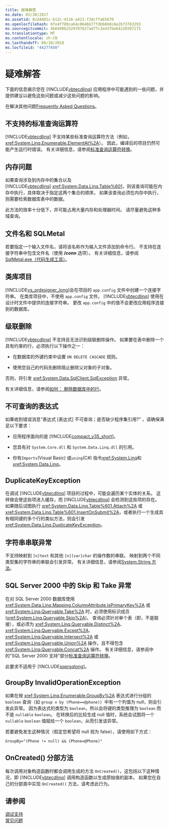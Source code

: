```yaml
---
title: 疑难解答
ms.date: 03/30/2017
ms.assetid: 8cd4401c-b12c-4116-a421-f3dcffa65670
ms.openlocfilehash: 6fe4f789ca64c0646b77fdb66b0c6e2b73763293
ms.sourcegitcommit: 4b6490b2529707627ad77c3a43fbe64120397175
ms.translationtype: MT
ms.contentlocale: zh-CN
ms.lasthandoff: 09/10/2018
ms.locfileid: "44277450"
---
```

# <a name="troubleshooting"></a>疑难解答
下面的信息揭示您在 [!INCLUDE[vbtecdlinq](../../../../../../includes/vbtecdlinq-md.md)] 应用程序中可能遇到的一些问题，并提供建议以避免这些问题或减少这些问题的影响。  
  
 在解决其他问题[Frequently Asked Questions](../../../../../../docs/framework/data/adonet/sql/linq/frequently-asked-questions.md)。  
  
## <a name="unsupported-standard-query-operators"></a>不支持的标准查询运算符  
 [!INCLUDE[vbtecdlinq](../../../../../../includes/vbtecdlinq-md.md)] 不支持某些标准查询运算符方法（例如，<xref:System.Linq.Enumerable.ElementAt%2A>）。 因此，编译后的项目仍然可能产生运行时错误。 有关详细信息，请参阅[标准查询运算符转换](../../../../../../docs/framework/data/adonet/sql/linq/standard-query-operator-translation.md)。  
  
## <a name="memory-issues"></a>内存问题  
 如果查询涉及到内存中的集合以及 [!INCLUDE[vbtecdlinq](../../../../../../includes/vbtecdlinq-md.md)] <xref:System.Data.Linq.Table%601>，则该查询可能在内存中执行，具体取决于指定这两个集合的顺序。 如果该查询必须在内存中执行，则需要检索数据库表中的数据。  
  
 此方法的效率十分低下，并可能占用大量内存和处理器时间。 请尽量避免这种多域查询。  
  
## <a name="file-names-and-sqlmetal"></a>文件名和 SQLMetal  
 若要指定一个输入文件名，请将该名称作为输入文件添加到命令行。 不支持在连接字符串中包含文件名（使用 **/conn** 选项）。 有关详细信息，请参阅 [SqlMetal.exe（代码生成工具）](../../../../../../docs/framework/tools/sqlmetal-exe-code-generation-tool.md)。  
  
## <a name="class-library-projects"></a>类库项目  
 [!INCLUDE[vs_ordesigner_long](../../../../../../includes/vs-ordesigner-long-md.md)]会在项目的 `app.config` 文件中创建一个连接字符串。 在类库项目中，不使用 `app.config` 文件。 [!INCLUDE[vbtecdlinq](../../../../../../includes/vbtecdlinq-md.md)] 使用在设计时文件中提供的连接字符串。 更改 `app.config` 中的值不会更改应用程序连接到的数据库。  
  
## <a name="cascade-delete"></a>级联删除  
 [!INCLUDE[vbtecdlinq](../../../../../../includes/vbtecdlinq-md.md)] 不支持且无法识别级联删除操作。 如果要在表中删除一个具有约束的行，必须执行以下操作之一：  
  
-   在数据库的外键约束中设置 `ON DELETE CASCADE` 规则。  
  
-   使用您自己的代码先删除阻止删除父对象的子对象。  
  
 否则，将引发 <xref:System.Data.SqlClient.SqlException> 异常。  
  
 有关详细信息，请参阅[如何： 删除数据库中的行](../../../../../../docs/framework/data/adonet/sql/linq/how-to-delete-rows-from-the-database.md)。  
  
## <a name="expression-not-queryable"></a>不可查询的表达式  
 如果收到错误消息“表达式 [表达式] 不可查询；是否缺少程序集引用?” ，请确保满足以下要求：  
  
-   应用程序面向的是 [!INCLUDE[compact_v35_short](../../../../../../includes/compact-v35-short-md.md)]。  
  
-   您具有对 `System.Core.dll` 和 `System.Data.Linq.dll` 的引用。  
  
-   你有`Imports`(Visual Basic) 或`using`(C#) 指令<xref:System.Linq>和<xref:System.Data.Linq>。  
  
## <a name="duplicatekeyexception"></a>DuplicateKeyException  
 在调试 [!INCLUDE[vbtecdlinq](../../../../../../includes/vbtecdlinq-md.md)] 项目的过程中，可能会遍历某个实体的关系。 这样做会使这些项进入缓存，而 [!INCLUDE[vbtecdlinq](../../../../../../includes/vbtecdlinq-md.md)] 会检测到这些项的存在。 如果随后试图执行 <xref:System.Data.Linq.Table%601.Attach%2A> 或 <xref:System.Data.Linq.Table%601.InsertOnSubmit%2A>，或者执行一个生成具有相同键的多个行的类似方法，则会引发 <xref:System.Data.Linq.DuplicateKeyException>。  
  
## <a name="string-concatenation-exceptions"></a>字符串串联异常  
 不支持映射到 `[n]text` 和其他 `[n][var]char` 的操作数的串联。 映射到两个不同类型集的字符串的串联会引发异常。 有关详细信息，请参阅[System.String 方法](../../../../../../docs/framework/data/adonet/sql/linq/system-string-methods.md)。  
  
## <a name="skip-and-take-exceptions-in-sql-server-2000"></a>SQL Server 2000 中的 Skip 和 Take 异常  
 在对 SQL Server 2000 数据库使用 <xref:System.Data.Linq.Mapping.ColumnAttribute.IsPrimaryKey%2A> 或 <xref:System.Linq.Queryable.Take%2A> 时，必须使用标识成员 (<xref:System.Linq.Queryable.Skip%2A>)。 查询必须针对单个表（即，不是联接），或必须为 <xref:System.Linq.Queryable.Distinct%2A>、<xref:System.Linq.Queryable.Except%2A>、<xref:System.Linq.Queryable.Intersect%2A> 或 <xref:System.Linq.Queryable.Union%2A> 操作，且不得包含 <xref:System.Linq.Queryable.Concat%2A> 操作。 有关详细信息，请参阅中的"SQL Server 2000 支持"部分[标准查询运算符转换](../../../../../../docs/framework/data/adonet/sql/linq/standard-query-operator-translation.md)。  
  
 此要求不适用于 [!INCLUDE[sqprsqlong](../../../../../../includes/sqprsqlong-md.md)]。  
  
## <a name="groupby-invalidoperationexception"></a>GroupBy InvalidOperationException  
 如果在按 <xref:System.Linq.Enumerable.GroupBy%2A> 表达式进行分组的 `boolean` 查询（如 `group x by (Phone==@phone)`）中有一个列值为 null，则会引发此异常。 因为表达式的类型为 `boolean`，所以会将键的类型推理为 `boolean` 而不是 `nullable` `boolean`。 在转换后的比较生成 null 值时，系统会试图将一个 `nullable` `boolean` 值赋给一个 `boolean`，从而引发该异常。  
  
 若要避免发生这种情况（假定您希望将 null 视为 false），请使用如下方式：  
  
 `GroupBy="(Phone != null) && (Phone=@Phone)"`  
  
## <a name="oncreated-partial-method"></a>OnCreated() 分部方法  
 每次调用对象构造函数时都会调用生成的方法 `OnCreated()`，这包括以下这种情况，即 [!INCLUDE[vbtecdlinq](../../../../../../includes/vbtecdlinq-md.md)] 调用构造函数以生成原始值的副本。 如果您在自己的分部类中实现 `OnCreated()` 方法，请考虑此行为。  
  
## <a name="see-also"></a>请参阅  
 [调试支持](../../../../../../docs/framework/data/adonet/sql/linq/debugging-support.md)  
 [常见问题](../../../../../../docs/framework/data/adonet/sql/linq/frequently-asked-questions.md)
